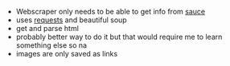 - Webscraper only needs to be able to get info from [sauce](https://nhentai.net)
- uses [requests](https://pypi.org/project/requests/) and beautiful soup
- get and parse html
- probably better way to do it but that would require me to learn something else so na
- images are only saved as links